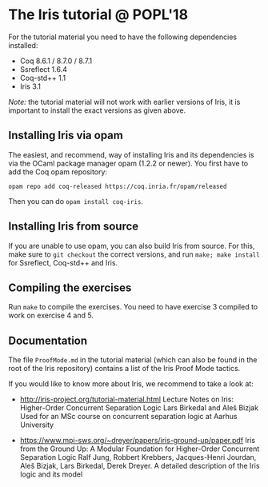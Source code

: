# The Iris tutorial @ POPL'18

For the tutorial material you need to have the following dependencies installed:

- Coq 8.6.1 / 8.7.0 / 8.7.1
- Ssreflect 1.6.4
- Coq-std++ 1.1
- Iris 3.1

*Note:* the tutorial material will not work with earlier versions of Iris, it
is important to install the exact versions as given above.

## Installing Iris via opam

The easiest, and recommend, way of installing Iris and its dependencies is via
the OCaml package manager opam (1.2.2 or newer). You first have to add the Coq
opam repository:

    opam repo add coq-released https://coq.inria.fr/opam/released

Then you can do `opam install coq-iris`.

## Installing Iris from source

If you are unable to use opam, you can also build Iris from source. For this,
make sure to `git checkout` the correct versions, and run `make; make install`
for Ssreflect, Coq-std++ and Iris.

## Compiling the exercises

Run `make` to compile the exercises. You need to have exercise 3 compiled to
work on exercise 4 and 5.

## Documentation

The file `ProofMode.md` in the tutorial material (which can also be found in the
root of the Iris repository) contains a list of the Iris Proof Mode tactics.

If you would like to know more about Iris, we recommend to take a look at:

- http://iris-project.org/tutorial-material.html
  Lecture Notes on Iris: Higher-Order Concurrent Separation Logic
  Lars Birkedal and Aleš Bizjak
  Used for an MSc course on concurrent separation logic at Aarhus University

- https://www.mpi-sws.org/~dreyer/papers/iris-ground-up/paper.pdf
  Iris from the Ground Up: A Modular Foundation for Higher-Order Concurrent
  Separation Logic
  Ralf Jung, Robbert Krebbers, Jacques-Henri Jourdan, Aleš Bizjak, Lars
  Birkedal, Derek Dreyer.
  A detailed description of the Iris logic and its model
